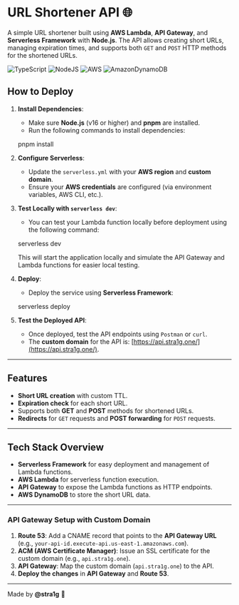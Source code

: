 # URL Shortener API 🌐

A simple URL shortener built using **AWS Lambda**, **API Gateway**, and **Serverless Framework** with **Node.js**. The API allows creating short URLs, managing expiration times, and supports both `GET` and `POST` HTTP methods for the shortened URLs.


![TypeScript](https://img.shields.io/badge/typescript-%23007ACC.svg?style=for-the-badge&logo=typescript&logoColor=white)
![NodeJS](https://img.shields.io/badge/node.js-6DA55F?style=for-the-badge&logo=node.js&logoColor=white)
![AWS](https://img.shields.io/badge/AWS-%23FF9900.svg?style=for-the-badge&logo=amazon-aws&logoColor=white)
![AmazonDynamoDB](https://img.shields.io/badge/Amazon%20DynamoDB-4053D6?style=for-the-badge&logo=Amazon%20DynamoDB&logoColor=white)

## How to Deploy

1. **Install Dependencies**:
   - Make sure **Node.js** (v16 or higher) and **pnpm** are installed.
   - Run the following commands to install dependencies:

   pnpm install

2. **Configure Serverless**:
   - Update the `serverless.yml` with your **AWS region** and **custom domain**.
   - Ensure your **AWS credentials** are configured (via environment variables, AWS CLI, etc.).

3. **Test Locally with `serverless dev`**:
   - You can test your Lambda function locally before deployment using the following command:

   serverless dev

   This will start the application locally and simulate the API Gateway and Lambda functions for easier local testing.

4. **Deploy**:
   - Deploy the service using **Serverless Framework**:

   serverless deploy

5. **Test the Deployed API**:
   - Once deployed, test the API endpoints using `Postman` or `curl`.
   - The **custom domain** for the API is: [https://api.stra1g.one/](https://api.stra1g.one/).

---

## Features

- **Short URL creation** with custom TTL.
- **Expiration check** for each short URL.
- Supports both **GET** and **POST** methods for shortened URLs.
- **Redirects** for `GET` requests and **POST forwarding** for `POST` requests.

---

## Tech Stack Overview

- **Serverless Framework** for easy deployment and management of Lambda functions.
- **AWS Lambda** for serverless function execution.
- **API Gateway** to expose the Lambda functions as HTTP endpoints.
- **AWS DynamoDB** to store the short URL data.

---

### API Gateway Setup with Custom Domain

1. **Route 53**: Add a CNAME record that points to the **API Gateway URL** (e.g., `your-api-id.execute-api.us-east-1.amazonaws.com`).
2. **ACM (AWS Certificate Manager)**: Issue an SSL certificate for the custom domain (e.g., `api.stra1g.one`).
3. **API Gateway**: Map the custom domain (`api.stra1g.one`) to the API.
4. **Deploy the changes** in **API Gateway** and **Route 53**.

---

Made by **@stra1g** 🖤
